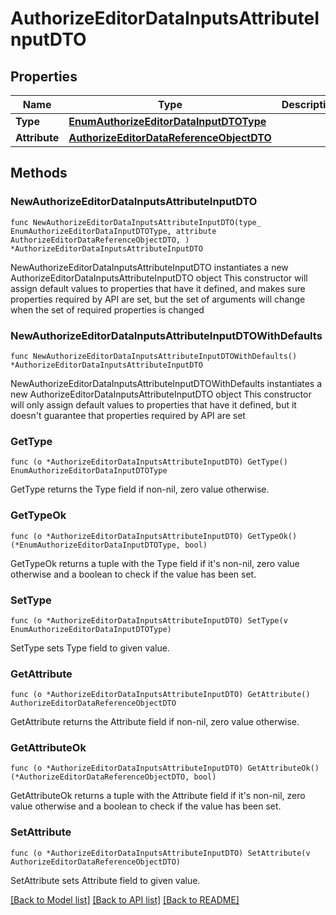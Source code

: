 # AuthorizeEditorDataInputsAttributeInputDTO

## Properties

Name | Type | Description | Notes
------------ | ------------- | ------------- | -------------
**Type** | [**EnumAuthorizeEditorDataInputDTOType**](EnumAuthorizeEditorDataInputDTOType.md) |  | 
**Attribute** | [**AuthorizeEditorDataReferenceObjectDTO**](AuthorizeEditorDataReferenceObjectDTO.md) |  | 

## Methods

### NewAuthorizeEditorDataInputsAttributeInputDTO

`func NewAuthorizeEditorDataInputsAttributeInputDTO(type_ EnumAuthorizeEditorDataInputDTOType, attribute AuthorizeEditorDataReferenceObjectDTO, ) *AuthorizeEditorDataInputsAttributeInputDTO`

NewAuthorizeEditorDataInputsAttributeInputDTO instantiates a new AuthorizeEditorDataInputsAttributeInputDTO object
This constructor will assign default values to properties that have it defined,
and makes sure properties required by API are set, but the set of arguments
will change when the set of required properties is changed

### NewAuthorizeEditorDataInputsAttributeInputDTOWithDefaults

`func NewAuthorizeEditorDataInputsAttributeInputDTOWithDefaults() *AuthorizeEditorDataInputsAttributeInputDTO`

NewAuthorizeEditorDataInputsAttributeInputDTOWithDefaults instantiates a new AuthorizeEditorDataInputsAttributeInputDTO object
This constructor will only assign default values to properties that have it defined,
but it doesn't guarantee that properties required by API are set

### GetType

`func (o *AuthorizeEditorDataInputsAttributeInputDTO) GetType() EnumAuthorizeEditorDataInputDTOType`

GetType returns the Type field if non-nil, zero value otherwise.

### GetTypeOk

`func (o *AuthorizeEditorDataInputsAttributeInputDTO) GetTypeOk() (*EnumAuthorizeEditorDataInputDTOType, bool)`

GetTypeOk returns a tuple with the Type field if it's non-nil, zero value otherwise
and a boolean to check if the value has been set.

### SetType

`func (o *AuthorizeEditorDataInputsAttributeInputDTO) SetType(v EnumAuthorizeEditorDataInputDTOType)`

SetType sets Type field to given value.


### GetAttribute

`func (o *AuthorizeEditorDataInputsAttributeInputDTO) GetAttribute() AuthorizeEditorDataReferenceObjectDTO`

GetAttribute returns the Attribute field if non-nil, zero value otherwise.

### GetAttributeOk

`func (o *AuthorizeEditorDataInputsAttributeInputDTO) GetAttributeOk() (*AuthorizeEditorDataReferenceObjectDTO, bool)`

GetAttributeOk returns a tuple with the Attribute field if it's non-nil, zero value otherwise
and a boolean to check if the value has been set.

### SetAttribute

`func (o *AuthorizeEditorDataInputsAttributeInputDTO) SetAttribute(v AuthorizeEditorDataReferenceObjectDTO)`

SetAttribute sets Attribute field to given value.



[[Back to Model list]](../README.md#documentation-for-models) [[Back to API list]](../README.md#documentation-for-api-endpoints) [[Back to README]](../README.md)


